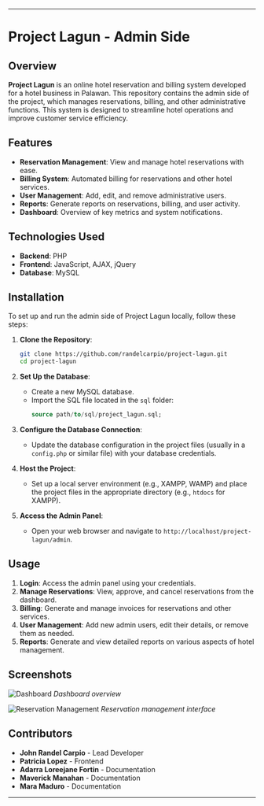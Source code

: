 

---

# Project Lagun - Admin Side

## Overview

**Project Lagun** is an online hotel reservation and billing system developed for a hotel business in Palawan. This repository contains the admin side of the project, which manages reservations, billing, and other administrative functions. This system is designed to streamline hotel operations and improve customer service efficiency.

## Features

- **Reservation Management**: View and manage hotel reservations with ease.
- **Billing System**: Automated billing for reservations and other hotel services.
- **User Management**: Add, edit, and remove administrative users.
- **Reports**: Generate reports on reservations, billing, and user activity.
- **Dashboard**: Overview of key metrics and system notifications.

## Technologies Used

- **Backend**: PHP
- **Frontend**: JavaScript, AJAX, jQuery
- **Database**: MySQL

## Installation

To set up and run the admin side of Project Lagun locally, follow these steps:

1. **Clone the Repository**:
   ```bash
   git clone https://github.com/randelcarpio/project-lagun.git
   cd project-lagun
   ```

2. **Set Up the Database**:
   - Create a new MySQL database.
   - Import the SQL file located in the `sql` folder:
     ```sql
     source path/to/sql/project_lagun.sql;
     ```

3. **Configure the Database Connection**:
   - Update the database configuration in the project files (usually in a `config.php` or similar file) with your database credentials.

4. **Host the Project**:
   - Set up a local server environment (e.g., XAMPP, WAMP) and place the project files in the appropriate directory (e.g., `htdocs` for XAMPP).

5. **Access the Admin Panel**:
   - Open your web browser and navigate to `http://localhost/project-lagun/admin`.

## Usage

1. **Login**: Access the admin panel using your credentials.
2. **Manage Reservations**: View, approve, and cancel reservations from the dashboard.
3. **Billing**: Generate and manage invoices for reservations and other services.
4. **User Management**: Add new admin users, edit their details, or remove them as needed.
5. **Reports**: Generate and view detailed reports on various aspects of hotel management.

## Screenshots

![Dashboard](path/to/screenshot1.png)
*Dashboard overview*

![Reservation Management](path/to/screenshot2.png)
*Reservation management interface*

## Contributors

- **John Randel Carpio** - Lead Developer
- **Patricia Lopez** - Frontend 
- **Adarra Loreejane Fortin** - Documentation
- **Maverick Manahan** - Documentation
- **Mara Maduro** - Documentation

---
